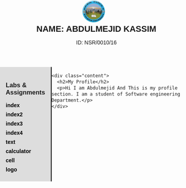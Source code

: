 
<!DOCTYPE html>
<html>
<head>
  <title>My Website</title>
  <style>
    body {
      font-family: Arial, sans-serif;
      margin: 0;
      padding: 0;
    }

    header {
      display: flex;
      align-items: center;
      background-color: #f2f2f2;
      padding: 10px;
    }

    header img {
      width: 60px;
      height: 60px;
      border-radius: 50%;
      margin-right: 15px;
    }

    header h1 {
      margin: 0;
      font-size: 22px;
    }

    .container {
      display: flex;
    }

    .sidebar {
      width: 200px;
      background-color: #ddd;
      padding: 15px;
      border-right: 2px solid black;
    }

    .sidebar a {
      display: block;
      margin: 8px 0;
      text-decoration: none;
      color: black;
      font-weight: bold;
    }

    .sidebar a:hover {
      color: blue;
    }

    .content {
      flex: 1;
      background-color: #eee;
      padding: 20px;
    }
  </style>
</head>
<body>
  <header>
    <img src="wku.jpg" alt="User Picture">
    <div>
      <h1>NAME: ABDULMEJID KASSIM</h1>
      <p>ID: NSR/0010/16</p>
    </div>
  </header>

  <div class="container">
    <div class="sidebar">
      <h3>Labs & Assignments</h3>
      <a href="index.html">index</a>
      <a href="index2.html">index2</a>
      <a href="index3.html">index3</a>
      <a href="index4.html">index4</a>
      <a href="text.html.html">text</a>
      <a href="calculator.html">calculator</a>
      <a href="cell.html">cell</a>
      <a href="logo.html">logo</a>
    </div>

    <div class="content">
      <h2>My Profile</h2>
      <p>Hi I am Abdulmejid And This is my profile section. I am a student of Software engineering Department.</p>
    </div>
  </div>
<!-- Code injected by live-server -->
<script>
	// <![CDATA[  <-- For SVG support
	if ('WebSocket' in window) {
		(function () {
			function refreshCSS() {
				var sheets = [].slice.call(document.getElementsByTagName("link"));
				var head = document.getElementsByTagName("head")[0];
				for (var i = 0; i < sheets.length; ++i) {
					var elem = sheets[i];
					var parent = elem.parentElement || head;
					parent.removeChild(elem);
					var rel = elem.rel;
					if (elem.href && typeof rel != "string" || rel.length == 0 || rel.toLowerCase() == "stylesheet") {
						var url = elem.href.replace(/(&|\?)_cacheOverride=\d+/, '');
						elem.href = url + (url.indexOf('?') >= 0 ? '&' : '?') + '_cacheOverride=' + (new Date().valueOf());
					}
					parent.appendChild(elem);
				}
			}
			var protocol = window.location.protocol === 'http:' ? 'ws://' : 'wss://';
			var address = protocol + window.location.host + window.location.pathname + '/ws';
			var socket = new WebSocket(address);
			socket.onmessage = function (msg) {
				if (msg.data == 'reload') window.location.reload();
				else if (msg.data == 'refreshcss') refreshCSS();
			};
			if (sessionStorage && !sessionStorage.getItem('IsThisFirstTime_Log_From_LiveServer')) {
				console.log('Live reload enabled.');
				sessionStorage.setItem('IsThisFirstTime_Log_From_LiveServer', true);
			}
		})();
	}
	else {
		console.error('Upgrade your browser. This Browser is NOT supported WebSocket for Live-Reloading.');
	}
	// ]]>
</script>
</body>
</html>
